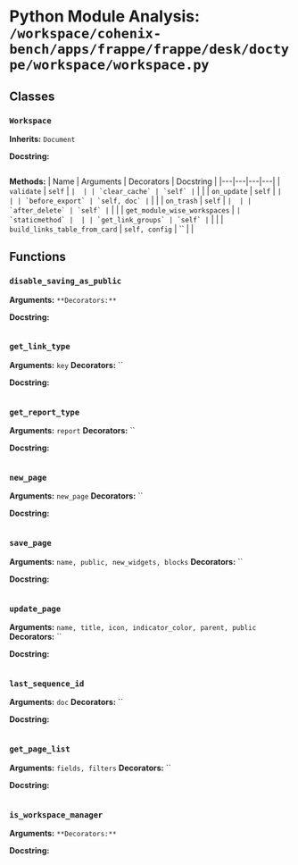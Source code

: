 # Python Module Analysis: `/workspace/cohenix-bench/apps/frappe/frappe/desk/doctype/workspace/workspace.py`

## Classes

### `Workspace`
**Inherits:** `Document`


**Docstring:**
```

```

**Methods:**
| Name | Arguments | Decorators | Docstring |
|---|---|---|---|
| `validate` | `self` | `` |  |
| `clear_cache` | `self` | `` |  |
| `on_update` | `self` | `` |  |
| `before_export` | `self, doc` | `` |  |
| `on_trash` | `self` | `` |  |
| `after_delete` | `self` | `` |  |
| `get_module_wise_workspaces` | `` | `staticmethod` |  |
| `get_link_groups` | `self` | `` |  |
| `build_links_table_from_card` | `self, config` | `` |  |





## Functions

### `disable_saving_as_public`
**Arguments:** ``
**Decorators:** ``

**Docstring:**
```

```
### `get_link_type`
**Arguments:** `key`
**Decorators:** ``

**Docstring:**
```

```
### `get_report_type`
**Arguments:** `report`
**Decorators:** ``

**Docstring:**
```

```
### `new_page`
**Arguments:** `new_page`
**Decorators:** ``

**Docstring:**
```

```
### `save_page`
**Arguments:** `name, public, new_widgets, blocks`
**Decorators:** ``

**Docstring:**
```

```
### `update_page`
**Arguments:** `name, title, icon, indicator_color, parent, public`
**Decorators:** ``

**Docstring:**
```

```
### `last_sequence_id`
**Arguments:** `doc`
**Decorators:** ``

**Docstring:**
```

```
### `get_page_list`
**Arguments:** `fields, filters`
**Decorators:** ``

**Docstring:**
```

```
### `is_workspace_manager`
**Arguments:** ``
**Decorators:** ``

**Docstring:**
```

```

